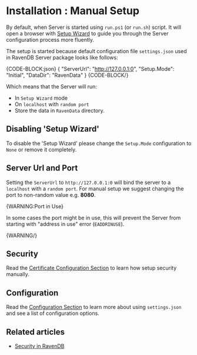 # Installation : Manual Setup

By default, when Server is started using `run.ps1` (or `run.sh`) script. It will open a browser with [Setup Wizard](../../start/installation/setup-wizard) to guide you through the Server configuration process more fluently. 

The setup is started because default configuration file `settings.json` used in RavenDB Server package looks like follows:

{CODE-BLOCK:json}
{
    "ServerUrl": "http://127.0.0.1:0",
    "Setup.Mode": "Initial",
    "DataDir": "RavenData"
}
{CODE-BLOCK/}

Which means that the Server will run:

- In `Setup Wizard` mode
- On `localhost` with `random port`
- Store the data in `RavenData` directory.

## Disabling 'Setup Wizard'

To disable the 'Setup Wizard' please change the `Setup.Mode` configuration to `None` or remove it completely.

## Server Url and Port

Setting the `ServerUrl` to `http://127.0.0.1:0` will bind the server to a `localhost` with a `random port`. For manual setup we suggest changing the port to non-random value e.g. **8080**.

{WARNING:Port in Use}

In some cases the port might be in use, this will prevent the Server from starting with "address in use" error (`EADDRINUSE`).

{WARNING/}

## Security

Read the [Certificate Configuration Section](../server/security/authentication/certificate-configuration) to learn how setup security manually.

## Configuration

Read the [Configuration Section](../server/configuration/configuration-options) to learn more about using `settings.json` and see a list of configuration options.

## Related articles

- [Security in RavenDB](../server/security/overview)
